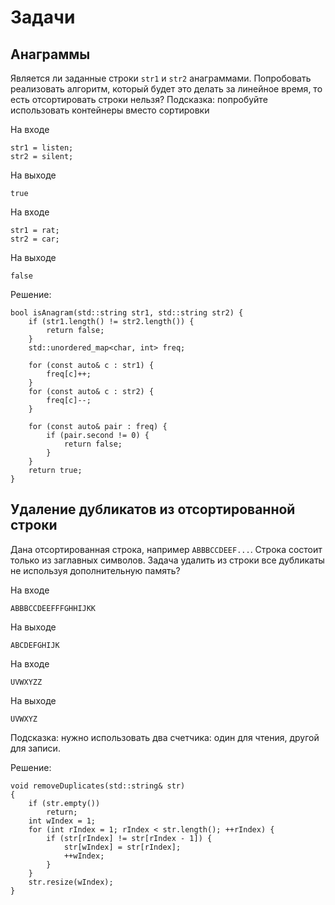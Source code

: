 # Задачи

## Анаграммы

Является ли заданные строки `str1` и `str2` анаграммами. Попробовать реализовать
алгоритм, который будет это делать за линейное время, то есть отсортировать
строки нельзя?
Подсказка: попробуйте использовать контейнеры вместо сортировки

На входе
```
str1 = listen;
str2 = silent;
```
На выходе
```
true
```

На входе
```
str1 = rat;
str2 = car;
```
На выходе
```
false
```

Решение:
```
bool isAnagram(std::string str1, std::string str2) {
    if (str1.length() != str2.length()) {
        return false;
    }
    std::unordered_map<char, int> freq;

    for (const auto& c : str1) {
        freq[c]++;
    }
    for (const auto& c : str2) {
        freq[c]--;
    }

    for (const auto& pair : freq) {
        if (pair.second != 0) {
            return false;
        }
    }
    return true;
}
```

## Удаление дубликатов из отсортированной строки

Дана отсортированная строка, например `ABBBCCDEEF...`. Строка состоит только 
из заглавных символов. Задача удалить из строки все дубликаты не используя
дополнительную память?


На входе
```
ABBBCCDEEFFFGHHIJKK
```
На выходе
```
ABCDEFGHIJK
```

На входе
```
UVWXYZZ
```
На выходе
```
UVWXYZ
```
Подсказка: нужно использовать два счетчика: один для чтения, другой для записи.

Решение:
```
void removeDuplicates(std::string& str)
{
    if (str.empty()) 
        return;
    int wIndex = 1;
    for (int rIndex = 1; rIndex < str.length(); ++rIndex) {
        if (str[rIndex] != str[rIndex - 1]) {
            str[wIndex] = str[rIndex];
            ++wIndex;
        }
    }
    str.resize(wIndex);
}
```
